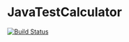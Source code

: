 # JavaTestCalculator
[![Build Status](https://travis-ci.org/nikita-t5/JavaTestCalculator.svg?branch=master)](https://travis-ci.org/nikita-t5/JavaTestCalculator)
